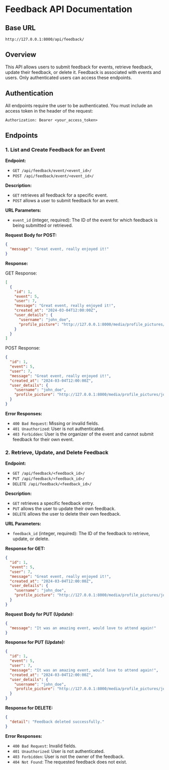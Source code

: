 # Feedback API Documentation

## Base URL
`http://127.0.0.1:8000/api/feedback/`

## Overview
This API allows users to submit feedback for events, retrieve feedback, update their feedback, or delete it. Feedback is associated with events and users. Only authenticated users can access these endpoints.

## Authentication
All endpoints require the user to be authenticated. You must include an access token in the header of the request:
```
Authorization: Bearer <your_access_token>
```

## Endpoints

### 1. **List and Create Feedback for an Event**

**Endpoint:**
- `GET /api/feedback/event/<event_id>/`
- `POST /api/feedback/event/<event_id>/`

**Description:** 
- `GET` retrieves all feedback for a specific event.
- `POST` allows a user to submit feedback for an event.
  
**URL Parameters:**
- `event_id` (integer, required): The ID of the event for which feedback is being submitted or retrieved.

**Request Body for POST:**
```json
{
  "message": "Great event, really enjoyed it!"
}
```

**Response:**

GET Response:
```json
[
  {
    "id": 1,
    "event": 5,
    "user": 7,
    "message": "Great event, really enjoyed it!",
    "created_at": "2024-03-04T12:00:00Z",
    "user_details": {
      "username": "john_doe",
      "profile_picture": "http://127.0.0.1:8000/media/profile_pictures/john_doe.jpg"
    }
  }
]
```

POST Response:
```json
{
  "id": 1,
  "event": 5,
  "user": 7,
  "message": "Great event, really enjoyed it!",
  "created_at": "2024-03-04T12:00:00Z",
  "user_details": {
    "username": "john_doe",
    "profile_picture": "http://127.0.0.1:8000/media/profile_pictures/john_doe.jpg"
  }
}
```

**Error Responses:**
- `400 Bad Request`: Missing or invalid fields.
- `401 Unauthorized`: User is not authenticated.
- `403 Forbidden`: User is the organizer of the event and cannot submit feedback for their own event.

### 2. **Retrieve, Update, and Delete Feedback**

**Endpoint:**
- `GET /api/feedback/<feedback_id>/`
- `PUT /api/feedback/<feedback_id>/`
- `DELETE /api/feedback/<feedback_id>/`

**Description:**
- `GET` retrieves a specific feedback entry.
- `PUT` allows the user to update their own feedback.
- `DELETE` allows the user to delete their own feedback.

**URL Parameters:**
- `feedback_id` (integer, required): The ID of the feedback to retrieve, update, or delete.

**Response for GET:**
```json
{
  "id": 1,
  "event": 5,
  "user": 7,
  "message": "Great event, really enjoyed it!",
  "created_at": "2024-03-04T12:00:00Z",
  "user_details": {
    "username": "john_doe",
    "profile_picture": "http://127.0.0.1:8000/media/profile_pictures/john_doe.jpg"
  }
}
```

**Request Body for PUT (Update):**
```json
{
  "message": "It was an amazing event, would love to attend again!"
}
```

**Response for PUT (Update):**
```json
{
  "id": 1,
  "event": 5,
  "user": 7,
  "message": "It was an amazing event, would love to attend again!",
  "created_at": "2024-03-04T12:00:00Z",
  "user_details": {
    "username": "john_doe",
    "profile_picture": "http://127.0.0.1:8000/media/profile_pictures/john_doe.jpg"
  }
}
```

**Response for DELETE:**
```json
{
  "detail": "Feedback deleted successfully."
}
```

**Error Responses:**
- `400 Bad Request`: Invalid fields.
- `401 Unauthorized`: User is not authenticated.
- `403 Forbidden`: User is not the owner of the feedback.
- `404 Not Found`: The requested feedback does not exist.